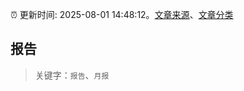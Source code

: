:alarm_clock: 更新时间: 2025-08-01 14:48:12。[文章来源](/README.md)、[文章分类](/TAGS.md)

## 报告


> 关键字：`报告`、`月报`



